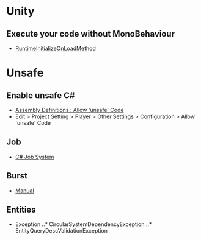 # Unity
## Execute your code without MonoBehaviour
* [RuntimeInitializeOnLoadMethod](https://docs.unity3d.com/ScriptReference/RuntimeInitializeOnLoadMethodAttribute.html)
# Unsafe
## Enable unsafe C#
* [Assembly Definitions : Allow 'unsafe' Code](https://docs.unity3d.com/Manual/ScriptCompilationAssemblyDefinitionFiles.html)
* Edit > Project Setting > Player > Other Settings > Configuration > Allow 'unsafe' Code
## Job
* [C# Job System](https://docs.unity3d.com/Manual/JobSystem.html)
## Burst
* [Manual](https://docs.unity3d.com/Packages/com.unity.burst@0.2/manual/index.html)
## Entities
* Exception
..* CircularSystemDependencyException
..* EntityQueryDescValidationException
